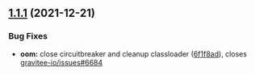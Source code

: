 ## [1.1.1](https://github.com/gravitee-io/gravitee-policy-retry/compare/[secure]...1.1.1) (2021-12-21)


### Bug Fixes

* **oom:** close circuitbreaker and cleanup classloader ([6f1f8ad](https://github.com/gravitee-io/gravitee-policy-retry/commit/6f1f8ad245edb50dfbabc2c6362e03d011eb5653)), closes [gravitee-io/issues#6684](https://github.com/gravitee-io/issues/issues/6684)
